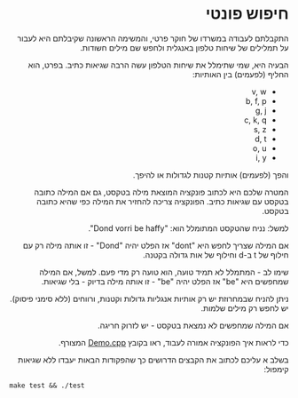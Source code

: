 <div dir="rtl" lang="he">

# חיפוש פונטי

התקבלתם לעבודה במשרדו של חוקר פרטי,
והמשימה הראשונה שקיבלתם היא לעבור על תמלילים של שיחות טלפון באנגלית ולחפש שם מילים חשודות.

הבעיה היא, שמי שתימלל את שיחות הטלפון עשה הרבה שגיאות כתיב.
בפרט, הוא החליף (לפעמים) בין האותיות:

* v, w
* b, f, p
* g, j
* c, k, q
* s, z 
* d, t 
* o, u
* i, y

והפך (לפעמים) אותיות קטנות לגדולות או להיפך.

המטרה שלכם היא לכתוב פונקציה המוצאת מילה בטקסט, גם אם המילה כתובה בטקסט עם שגיאות כתיב.
הפונקציה צריכה להחזיר את המילה כפי שהיא כתובה בטקסט.

למשל: נניח שהטקסט המתומלל הוא: 
"Dond vorri be haffy".

אם המילה שצריך לחפש היא "dont"
אז הפלט יהיה "Dond" - זו אותה מילה רק עם חילוף של 
t ב-d וחילוף של אות גדולה בקטנה.

שימו לב - המתמלל לא תמיד טועה, הוא טועה רק מדי פעם.
למשל, אם המילה שמחפשים היא "be" 
אז הפלט יהיה "be" - זו אותה מילה בדיוק - בלי שגיאות.

ניתן להניח שבמחרוזת יש רק אותיות אנגליות גדולות וקטנות, ורווחים
(ללא סימני פיסוק).
יש לחפש רק מילים שלמות. 

אם המילה שמחפשים לא נמצאת בטקסט - יש לזרוק חריגה.

כדי לראות איך הפונקציה אמורה לעבוד, ראו בקובץ
[Demo.cpp](Demo.cpp)
המצורף.

בשלב א עליכם לכתוב את הקבצים הדרושים כך שהפקודות הבאות יעבדו ללא שגיאות קימפול:

<div dir='ltr'>

	make test && ./test


</div>
